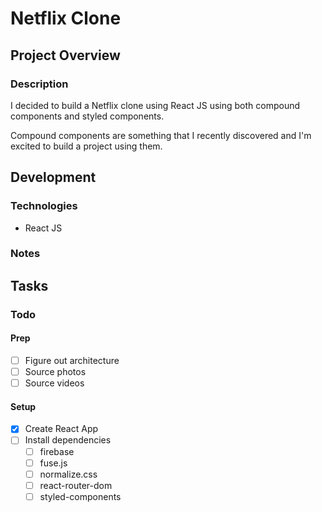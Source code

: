 # Netflix Clone

## Project Overview

### Description

I decided to build a Netflix clone using React JS using both compound components and styled components.

Compound components are something that I recently discovered and I'm excited to build a project using them.

## Development

### Technologies

- React JS

### Notes

## Tasks

### Todo

#### Prep

- [ ] Figure out architecture
- [ ] Source photos
- [ ] Source videos

#### Setup

- [x] Create React App
- [ ] Install dependencies
  - [ ] firebase
  - [ ] fuse.js
  - [ ] normalize.css
  - [ ] react-router-dom
  - [ ] styled-components
